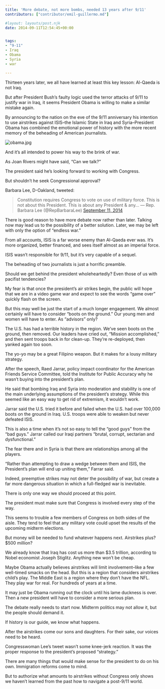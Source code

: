 ```yaml
---
title: 'More debate, not more bombs, needed 13 years after 9/11'
contributors: ["contributor/emil-guillermo.md"]

#layout: layouts/post.njk
date: 2014-09-11T12:54:45+00:00


tags:
- "9-11"
- Iraq
- Obama
- Syria
- war

---
```


Thirteen years later, we all have learned at least this key lesson: Al-Qaeda is
not Iraq.

But after President Bush’s faulty logic used the terror attacks of 9/11 to
justify war in Iraq, it seems President Obama is willing to make a similar
mistake again.

By announcing to the nation on the eve of the 9/11 anniversary his intention to
use airstrikes against ISIS–the Islamic State in Iraq and Syria–President Obama
has combined the emotional power of history with the more recent memory of the
beheading of American journalists.

![obama.jpg](/uploads/obama.jpg)

And it’s all intended to power his way to the brink of war.

As Joan Rivers might have said, “Can we talk?”

The president said he’s looking forward to working with Congress.

But shouldn’t he seek Congressional approval?

Barbara Lee, D-Oakland, tweeted:

> Constitution requires Congress to vote on use of military force. This is not
> about this President. This is about any President & any… — Rep. Barbara Lee
> (@RepBarbaraLee) [September 11,
> 2014](https://twitter.com/RepBarbaraLee/status/509881650826981376)

There is good reason to have more debate now rather than later. Talking now may
lead us to the possibility of a better solution. Later, we may be left with only
the option of “endless war.”

From all accounts, ISIS is a far worse enemy than Al-Qaeda ever was. It’s more
organized, better financed, and sees itself almost as an imperial force.

ISIS wasn’t responsible for 9/11, but it’s very capable of a sequel.

The beheading of two journalists is just a horrific preamble.

Should we get behind the president wholeheartedly? Even those of us with
pacifist tendencies?

My fear is that once the president’s air strikes begin, the public will hope
that we are in a video game war and expect to see the words  “game over” quickly
flash on the screen.

But this may well be just the start of a much longer engagement. We almost
certainly will have to consider “boots on the ground.”  Our young men and women
will have to enter. As “advisors” only?

The U.S. has had a terrible history in the region. We’ve seen boots on the
ground, then removed. Our leaders have cried out, “Mission accomplished,” and
then sent troops back in for clean-up. They’re re-deployed, then yanked again
too soon.

The yo-yo may be a great Filipino weapon. But it makes for a lousy military
strategy.

After the speech, Raed Jarrar, policy impact coordinator for the American
Friends Service Committee, told the Institute for Public Accuracy why he wasn’t
buying into the president’s plan.

He said that bombing Iraq and Syria into moderation and stability is one of the
main underlying assumptions of the president’s strategy. While this seemed like
an easy way to get rid of extremism, it wouldn’t work.

Jarrar said the U.S. tried it before and failed when the U.S. had over 100,000
boots on the ground in Iraq. U.S. troops were able to weaken but never defeated
ISIS.

This is also a time when it’s not so easy to tell the “good guys” from the “bad
guys.” Jarrar called our Iraqi partners “brutal, corrupt, sectarian and
dysfunctional.”

The fear there and in Syria is that there are relationships among all the
players.

“Rather than attempting to draw a wedge between them and ISIS, the President’s
plan will end up uniting them,” Farrar said.

Indeed, preemptive strikes may not deter the possibility of war, but create a
far more dangerous situation in which a full-fledged war is inevitable.

There is only one way we should proceed at this point.

The president must make sure that Congress is involved every step of the way.

This seems to trouble a few members of Congress on both sides of the aisle. They
tend to feel that any military vote could upset the results of the upcoming
midterm elections.

But money will be needed to fund whatever happens next. Airstrikes plus? $500
million?

We already know that Iraq has cost us more than $3.5 trillion, according to
Nobel economist Joseph Stiglitz. Anything new won’t be cheap.

Maybe Obama actually believes airstrikes will limit involvement–like a few
well-timed smacks on the head. But this is a region that considers airstrikes
child’s play. The Middle East is a region where they don’t have the NFL. They
play war for real. For hundreds of years at a time.

It may just be Obama running out the clock until his lame duckness is over. Then
a new president will have to consider a more serious plan.

The debate really needs to start now. Midterm politics may not allow it, but the
people should demand it.

If history is our guide, we know what happens.

After the airstrikes come our sons and daughters. For their sake, our voices
need to be heard.

Congresswoman Lee’s tweet wasn’t some knee-jerk reaction. It was the proper
response to the president’s proposed “strategy.”

There are many things that would make sense for the president to do on his
own. Immigration reforms come to mind.

But to authorize what amounts to airstrikes without Congress only shows we
haven’t learned from the past how to navigate a post-9/11 world.
